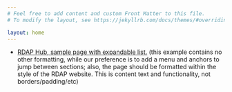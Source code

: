 ```yaml
---
# Feel free to add content and custom Front Matter to this file.
# To modify the layout, see https://jekyllrb.com/docs/themes/#overriding-theme-defaults

layout: home
---
```


<p>
<ul>
	<li>
		<a href="https://kekoziar.github.io/rdap-erc/hub-expand">RDAP Hub, sample page with expandable list.</a> (this example contains no other formatting, while our preference is to add a menu and anchors to jump between sections; also, the page should be formatted within the style of the RDAP website. This is content text and functionality, not borders/padding/etc)
	</li>
</ul>
</p>